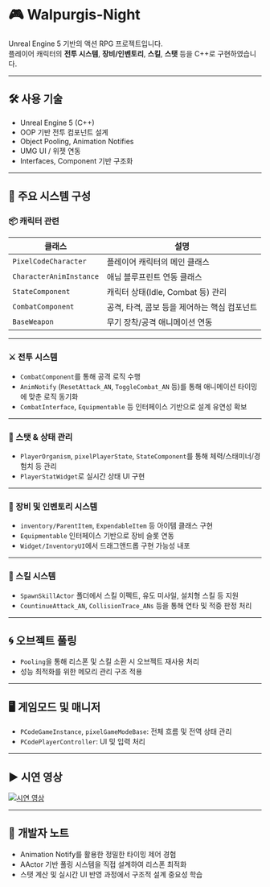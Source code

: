 # 🎮 Walpurgis-Night

Unreal Engine 5 기반의 액션 RPG 프로젝트입니다.  
플레이어 캐릭터의 **전투 시스템**, **장비/인벤토리**, **스킬**, **스탯** 등을 C++로 구현하였습니다.

---

## 🛠 사용 기술

- Unreal Engine 5 (C++)
- OOP 기반 전투 컴포넌트 설계
- Object Pooling, Animation Notifies
- UMG UI / 위젯 연동
- Interfaces, Component 기반 구조화

---

## 🧩 주요 시스템 구성

### 📦 캐릭터 관련

| 클래스 | 설명 |
|--------|------|
| `PixelCodeCharacter` | 플레이어 캐릭터의 메인 클래스 |
| `CharacterAnimInstance` | 애님 블루프린트 연동 클래스 |
| `StateComponent` | 캐릭터 상태(Idle, Combat 등) 관리 |
| `CombatComponent` | 공격, 타격, 콤보 등을 제어하는 핵심 컴포넌트 |
| `BaseWeapon` | 무기 장착/공격 애니메이션 연동 |

---

### ⚔️ 전투 시스템

- `CombatComponent`를 통해 공격 로직 수행
- `AnimNotify` (`ResetAttack_AN`, `ToggleCombat_AN` 등)를 통해 애니메이션 타이밍에 맞춘 로직 동기화
- `CombatInterface`, `Equipmentable` 등 인터페이스 기반으로 설계 유연성 확보

---

### 🧠 스탯 & 상태 관리

- `PlayerOrganism`, `pixelPlayerState`, `StateComponent`를 통해 체력/스태미너/경험치 등 관리
- `PlayerStatWidget`로 실시간 상태 UI 구현

---

### 🧰 장비 및 인벤토리 시스템

- `inventory/ParentItem`, `ExpendableItem` 등 아이템 클래스 구현
- `Equipmentable` 인터페이스 기반으로 장비 슬롯 연동
- `Widget/InventoryUI`에서 드래그앤드롭 구현 가능성 내포

---

### 🧨 스킬 시스템

- `SpawnSkillActor` 폴더에서 스킬 이펙트, 유도 미사일, 설치형 스킬 등 지원
- `CountinueAttack_AN`, `CollisionTrace_ANs` 등을 통해 연타 및 적중 판정 처리

---

## 🌀 오브젝트 풀링

- `Pooling`을 통해 리스폰 및 스킬 소환 시 오브젝트 재사용 처리
- 성능 최적화를 위한 메모리 관리 구조 적용

---

## 🖥️ 게임모드 및 매니저

- `PCodeGameInstance`, `pixelGameModeBase`: 전체 흐름 및 전역 상태 관리
- `PCodePlayerController`: UI 및 입력 처리

---

## ▶️ 시연 영상

[![시연 영상](https://img.shields.io/badge/-시연%20영상-red?style=flat-square&logo=youtube&logoColor=white)](https://youtu.be/dTg1YzLe-YY)

---

## 🧪 개발자 노트

- Animation Notify를 활용한 정밀한 타이밍 제어 경험
- AActor 기반 풀링 시스템을 직접 설계하여 리스폰 최적화
- 스탯 계산 및 실시간 UI 반영 과정에서 구조적 설계 중요성 학습

